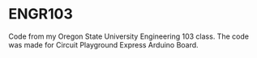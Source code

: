 # ENGR103
Code from my Oregon State University Engineering 103 class. The code was made for Circuit Playground Express Arduino Board.
